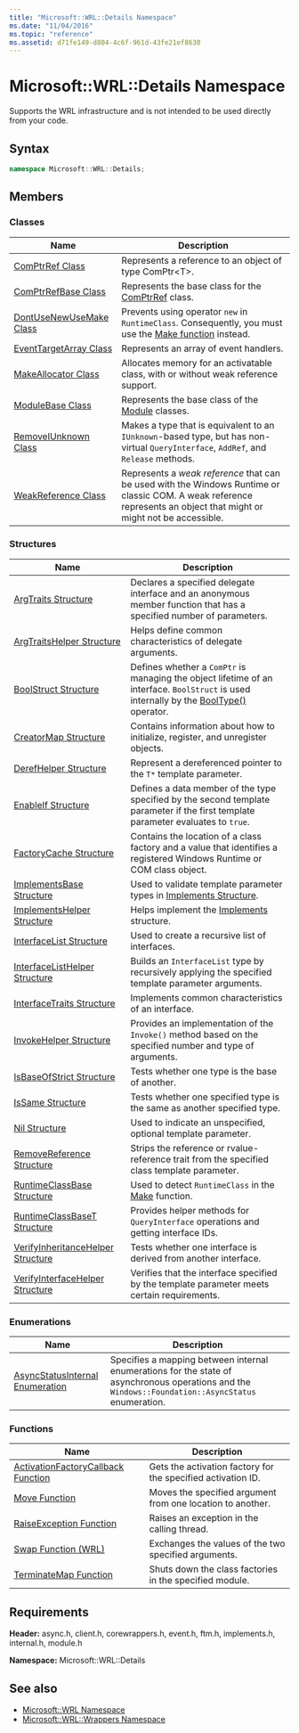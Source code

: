 ```yaml
---
title: "Microsoft::WRL::Details Namespace"
ms.date: "11/04/2016"
ms.topic: "reference"
ms.assetid: d71fe149-d804-4c6f-961d-43fe21ef8630
---
```

# Microsoft::WRL::Details Namespace

Supports the WRL infrastructure and is not intended to be used directly from your code.

## Syntax

```cpp
namespace Microsoft::WRL::Details;
```

## Members

### Classes

|Name|Description|
|----------|-----------------|
|[ComPtrRef Class](comptrref-class.md)|Represents a reference to an object of type ComPtr\<T>.|
|[ComPtrRefBase Class](comptrrefbase-class.md)|Represents the base class for the [ComPtrRef](comptrref-class.md) class.|
|[DontUseNewUseMake Class](dontusenewusemake-class.md)|Prevents using operator `new` in `RuntimeClass`. Consequently, you must use the [Make function](make-function.md) instead.|
|[EventTargetArray Class](eventtargetarray-class.md)|Represents an array of event handlers.|
|[MakeAllocator Class](makeallocator-class.md)|Allocates memory for an activatable class, with or without weak reference support.|
|[ModuleBase Class](modulebase-class.md)|Represents the base class of the [Module](module-class.md) classes.|
|[RemoveIUnknown Class](removeiunknown-class.md)|Makes a type that is equivalent to an `IUnknown`-based type, but has non-virtual `QueryInterface`, `AddRef`, and `Release` methods.|
|[WeakReference Class](weakreference-class.md)|Represents a *weak reference* that can be used with the Windows Runtime or classic COM. A weak reference represents an object that might or might not be accessible.|

### Structures

|Name|Description|
|----------|-----------------|
|[ArgTraits Structure](argtraits-structure.md)|Declares a specified delegate interface and an anonymous member function that has a specified number of parameters.|
|[ArgTraitsHelper Structure](argtraitshelper-structure.md)|Helps define common characteristics of delegate arguments.|
|[BoolStruct Structure](boolstruct-structure.md)|Defines whether a `ComPtr` is managing the object lifetime of an interface. `BoolStruct` is used internally by the [BoolType()](comptr-class.md#operator-microsoft-wrl-details-booltype) operator.|
|[CreatorMap Structure](creatormap-structure.md)|Contains information about how to initialize, register, and unregister objects.|
|[DerefHelper Structure](derefhelper-structure.md)|Represent a dereferenced pointer to the `T*` template parameter.|
|[EnableIf Structure](enableif-structure.md)|Defines a data member of the type specified by the second template parameter if the first template parameter evaluates to `true`.|
|[FactoryCache Structure](factorycache-structure.md)|Contains the location of a class factory and a value that identifies a registered Windows Runtime or COM class object.|
|[ImplementsBase Structure](implementsbase-structure.md)|Used to validate template parameter types in [Implements Structure](implements-structure.md).|
|[ImplementsHelper Structure](implementshelper-structure.md)|Helps implement the [Implements](implements-structure.md) structure.|
|[InterfaceList Structure](interfacelist-structure.md)|Used to create a recursive list of interfaces.|
|[InterfaceListHelper Structure](interfacelisthelper-structure.md)|Builds an `InterfaceList` type by recursively applying the specified template parameter arguments.|
|[InterfaceTraits Structure](interfacetraits-structure.md)|Implements common characteristics of an interface.|
|[InvokeHelper Structure](invokehelper-structure.md)|Provides an implementation of the `Invoke()` method based on the specified number and type of arguments.|
|[IsBaseOfStrict Structure](isbaseofstrict-structure.md)|Tests whether one type is the base of another.|
|[IsSame Structure](issame-structure.md)|Tests whether one specified type is the same as another specified type.|
|[Nil Structure](nil-structure.md)|Used to indicate an unspecified, optional template parameter.|
|[RemoveReference Structure](removereference-structure.md)|Strips the reference or rvalue-reference trait from the specified class template parameter.|
|[RuntimeClassBase Structure](runtimeclassbase-structure.md)|Used to detect `RuntimeClass` in the [Make](make-function.md) function.|
|[RuntimeClassBaseT Structure](runtimeclassbaset-structure.md)|Provides helper methods for `QueryInterface` operations and getting interface IDs.|
|[VerifyInheritanceHelper Structure](verifyinheritancehelper-structure.md)|Tests whether one interface is derived from another interface.|
|[VerifyInterfaceHelper Structure](verifyinterfacehelper-structure.md)|Verifies that the interface specified by the template parameter meets certain requirements.|

### Enumerations

|Name|Description|
|----------|-----------------|
|[AsyncStatusInternal Enumeration](asyncstatusinternal-enumeration.md)|Specifies a mapping between internal enumerations for the state of asynchronous operations and the `Windows::Foundation::AsyncStatus` enumeration.|

### Functions

|Name|Description|
|----------|-----------------|
|[ActivationFactoryCallback Function](activationfactorycallback-function.md)|Gets the activation factory for the specified activation ID.|
|[Move Function](move-function.md)|Moves the specified argument from one location to another.|
|[RaiseException Function](raiseexception-function.md)|Raises an exception in the calling thread.|
|[Swap Function (WRL)](swap-function-wrl.md)|Exchanges the values of the two specified arguments.|
|[TerminateMap Function](terminatemap-function.md)|Shuts down the class factories in the specified module.|

## Requirements

**Header:** async.h, client.h, corewrappers.h, event.h, ftm.h, implements.h, internal.h, module.h

**Namespace:** Microsoft::WRL::Details

## See also

- [Microsoft::WRL Namespace](microsoft-wrl-namespace.md)
- [Microsoft::WRL::Wrappers Namespace](microsoft-wrl-wrappers-namespace.md)
